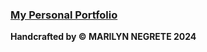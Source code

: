 ### [My Personal Portfolio](https://marilyn-n.github.io/my-portfolio/)
</hr>

**Handcrafted by © MARILYN NEGRETE 2024**

                    